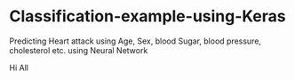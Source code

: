 # Classification-example-using-Keras
Predicting Heart attack using Age, Sex, blood Sugar, blood pressure, cholesterol etc. using Neural Network

Hi All
